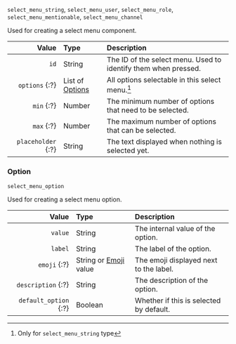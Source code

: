 `select_menu_string`,
`select_menu_user`,
`select_menu_role`,
`select_menu_mentionable`,
`select_menu_channel`

Used for creating a select menu component.

|              Value | Type                       | Description                                                    |
|-------------------:|:---------------------------|:---------------------------------------------------------------|
|               `id` | String                     | The ID of the select menu. Used to identify them when pressed. |
|     `options` {:?} | List of [Options](#option) | All options selectable in this select menu.[^1]                |
|         `min` {:?} | Number                     | The minimum number of options that need to be selected.        |
|         `max` {:?} | Number                     | The maximum number of options that can be selected.            |
| `placeholder` {:?} | String                     | The text displayed when nothing is selected yet.               |

### Option

`select_menu_option`

Used for creating a select menu option.

|                 Value | Type                                      | Description                             |
|----------------------:|:------------------------------------------|:----------------------------------------|
|               `value` | String                                    | The internal value of the option.       |
|               `label` | String                                    | The label of the option.                |
|          `emoji` {:?} | String or [Emoji](/values/emoji.md) value | The emoji displayed next to the label.  |
|    `description` {:?} | String                                    | The description of the option.          |
| `default_option` {:?} | Boolean                                   | Whether if this is selected by default. |

[^1]: Only for `select_menu_string` type
